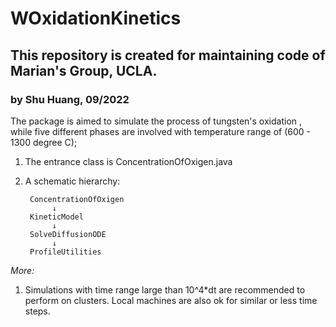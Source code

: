 # WOxidationKinetics
## This repository is created for maintaining code of Marian's Group, UCLA.
### by Shu Huang, 09/2022


The package is aimed to simulate the process of tungsten's oxidation ,
while five different phases are involved with temperature range of (600 - 1300 degree C);

1. The entrance class is ConcentrationOfOxigen.java
2. A schematic hierarchy:

        ConcentrationOfOxigen
             ↓
        KineticModel
             ↓
        SolveDiffusionODE
             ↓
        ProfileUtilities




*More:*
 1. Simulations with time range large than 10^4*dt are recommended to perform on clusters. Local machines are also ok for similar or less time steps.

